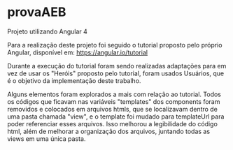 # provaAEB
Projeto utilizando Angular 4

Para a realização deste projeto foi seguido o tutorial proposto pelo próprio Angular, disponível em: https://angular.io/tutorial

Durante a execução do tutorial foram sendo realizadas adaptações para em vez de usar os "Heróis" proposto pelo tutorial, foram usados Usuários, que é o objetivo da implementação deste trabalho.

Alguns elementos foram explorados a mais com relação ao tutorial. Todos os códigos que ficavam nas variáveis "templates" dos components foram removidos e colocados em arquivos htmls, que se localizavam dentro de uma pasta chamada "view", e o template foi mudado para templateUrl para poder referenciar esses arquivos. Isso melhorou a legibilidade do código html, além de melhorar a organização dos arquivos, juntando todas as views em uma única pasta.